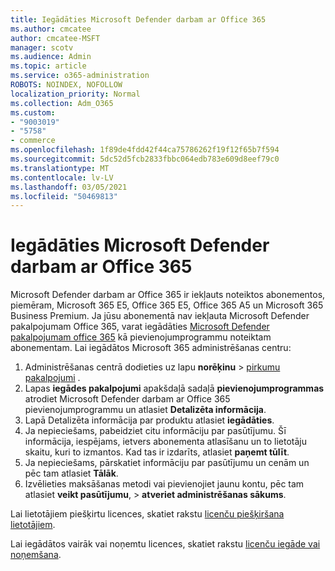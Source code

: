 ```yaml
---
title: Iegādāties Microsoft Defender darbam ar Office 365
ms.author: cmcatee
author: cmcatee-MSFT
manager: scotv
ms.audience: Admin
ms.topic: article
ms.service: o365-administration
ROBOTS: NOINDEX, NOFOLLOW
localization_priority: Normal
ms.collection: Adm_O365
ms.custom:
- "9003019"
- "5758"
- commerce
ms.openlocfilehash: 1f89de4fdd42f44ca75786262f19f12f65b7f594
ms.sourcegitcommit: 5dc52d5fcb2833fbbc064edb783e609d8eef79c0
ms.translationtype: MT
ms.contentlocale: lv-LV
ms.lasthandoff: 03/05/2021
ms.locfileid: "50469813"
---
```

# <a name="purchase-microsoft-defender-for-office-365"></a>Iegādāties Microsoft Defender darbam ar Office 365

Microsoft Defender darbam ar Office 365 ir iekļauts noteiktos abonementos, piemēram, Microsoft 365 E5, Office 365 E5, Office 365 A5 un Microsoft 365 Business Premium. Ja jūsu abonementā nav iekļauta Microsoft Defender pakalpojumam Office 365, varat iegādāties [Microsoft Defender pakalpojumam office 365](https:/www.microsoft.com/microsoft-365/exchange/advance-threat-protection?market=um#office-ProductsCompare-785zwzq) kā pievienojumprogrammu noteiktam abonementam. Lai iegādātos Microsoft 365 administrēšanas centru:

1. Administrēšanas centrā dodieties uz lapu **norēķinu**  >  [pirkumu pakalpojumi](https://go.microsoft.com/fwlink/p/?linkid=868433) .
2. Lapas **iegādes pakalpojumi** apakšdaļā sadaļā **pievienojumprogrammas** atrodiet Microsoft Defender darbam ar Office 365 pievienojumprogrammu un atlasiet **Detalizēta informācija**.
3. Lapā Detalizēta informācija par produktu atlasiet **iegādāties**.
4. Ja nepieciešams, pabeidziet citu informāciju par pasūtījumu. Šī informācija, iespējams, ietvers abonementa atlasīšanu un to lietotāju skaitu, kuri to izmantos. Kad tas ir izdarīts, atlasiet **paņemt tūlīt**.
5. Ja nepieciešams, pārskatiet informāciju par pasūtījumu un cenām un pēc tam atlasiet **Tālāk**.
6. Izvēlieties maksāšanas metodi vai pievienojiet jaunu kontu, pēc tam atlasiet **veikt pasūtījumu**,  >  **atveriet administrēšanas sākums**.

Lai lietotājiem piešķirtu licences, skatiet rakstu [licenču piešķiršana lietotājiem](https://docs.microsoft.com/microsoft-365/admin/manage/assign-licenses-to-users?view=o365-worldwide).

Lai iegādātos vairāk vai noņemtu licences, skatiet rakstu [licenču iegāde vai noņemšana](https://docs.microsoft.com/microsoft-365/commerce/licenses/buy-licenses#buy-or-remove-licenses-for-your-business-subscription).